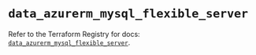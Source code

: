 # `data_azurerm_mysql_flexible_server`

Refer to the Terraform Registry for docs: [`data_azurerm_mysql_flexible_server`](https://registry.terraform.io/providers/hashicorp/azurerm/4.4.0/docs/data-sources/mysql_flexible_server).
